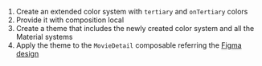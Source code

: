 1. Create an extended color system with `tertiary` and `onTertiary` colors
2. Provide it with composition local
3. Create a theme that includes the newly created color system and all the Material systems
4. Apply the theme to the `MovieDetail` composable referring the [Figma design](https://www.figma.com/file/HQTXSLsB6cip2kT4hBCFCd/ComposePlayground?node-id=642-1665&t=j45dnfSTQphombHM-0)
